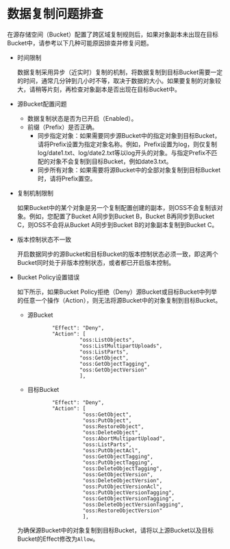 # 数据复制问题排查

在源存储空间（Bucket）配置了跨区域复制规则后，如果对象副本未出现在目标Bucket中，请参考以下几种可能原因排查并修复问题。

-   时间限制

    数据复制采用异步（近实时）复制的机制，将数据复制到目标Bucket需要一定的时间，通常几分钟到几小时不等，取决于数据的大小。如果要复制的对象较大，请稍等片刻，再检查对象副本是否出现在目标Bucket中。

-   源Bucket配置问题
    -   数据复制状态是否为已开启（Enabled）。
    -   前缀（Prefix）是否正确。
        -   同步指定对象：如果需要同步源Bucket中的指定对象到目标Bucket，请将Prefix设置为指定对象名称。例如，Prefix设置为log，则仅复制log/date1.txt、log/date2.txt等以log开头的对象。与指定Prefix不匹配的对象不会复制到目标Bucket，例如date3.txt。
        -   同步所有对象：如果需要将源Bucket中的全部对象复制到目标Bucket时，请将Prefix置空。
-   复制机制限制

    如果Bucket中的某个对象是另一个复制配置创建的副本，则OSS不会复制该对象。例如，您配置了Bucket A同步到Bucket B，Bucket B再同步到Bucket C，则OSS不会将从Bucket A同步到Bucket B的对象副本复制到Bucket C。

-   版本控制状态不一致

    开启数据同步的源Bucket和目标Bucket的版本控制状态必须一致，即这两个Bucket同时处于非版本控制状态，或者都已开启版本控制。

-   Bucket Policy设置错误

    如下所示，如果Bucket Policy拒绝（Deny）源Bucket或目标Bucket中列举的任意一个操作（Action），则无法将源Bucket中的对象复制到目标Bucket。

    -   源Bucket

        ```
                "Effect": "Deny",
                "Action": [
                         "oss:ListObjects",
                         "oss:ListMultipartUploads",
                         "oss:ListParts",
                         "oss:GetObject",
                         "oss:GetObjectTagging",
                         "oss:GetObjectVersion"
                         ],  
        ```

    -   目标Bucket

        ```
                "Effect": "Deny",
                "Action": [
                          "oss:GetObject",
                          "oss:PutObject",
                          "oss:RestoreObject",
                          "oss:DeleteObject",
                          "oss:AbortMultipartUpload",
                          "oss:ListParts",
                          "oss:PutObjectAcl",
                          "oss:GetObjectTagging",
                          "oss:PutObjectTagging",
                          "oss:DeleteObjectTagging",
                          "oss:GetObjectVersion",
                          "oss:DeleteObjectVersion",
                          "oss:PutObjectVersionAcl",
                          "oss:PutObjectVersionTagging",
                          "oss:GetObjectVersionTagging",
                          "oss:DeleteObjectVersionTagging",
                          "oss:RestoreObjectVersion"
                          ],  
        ```

    为确保源Bucket中的对象复制到目标Bucket，请将以上源Bucket以及目标Bucket的Effect修改为`Allow`。



